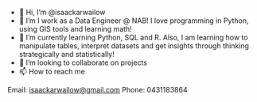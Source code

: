 - 👋 Hi, I’m @isaackarwailow
- 👀 I’m I work as a Data Engineer @ NAB! I love programming in Python, using GIS tools and learning math!
- 🌱 I’m currently learning Python, SQL and R. Also, I am learning how to manipulate tables, interpret datasets and get insights through thinking strategically and statistically!
- 💞️ I’m looking to collaborate on projects
- 📫 How to reach me

Email: isaackarwailow@gmail.com
Phone: 0431183864

<!---
isaackarwailow/isaackarwailow is a ✨ special ✨ repository because its `README.md` (this file) appears on your GitHub profile.
You can click the Preview link to take a look at your changes.
--->
